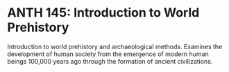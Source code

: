 # ANTH 145: Introduction to World Prehistory

Introduction to world prehistory and archaeological methods. Examines the development of human society from the emergence of modern human beings 100,000 years ago through the formation of ancient civilizations.